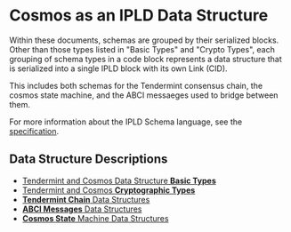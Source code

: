 # Cosmos as an IPLD Data Structure

Within these documents, schemas are grouped by their serialized blocks. Other than those types listed in "Basic Types" and "Crypto Types", each grouping of schema types in a code block represents a data structure that is serialized into a single IPLD block with its own Link (CID).

This includes both schemas for the Tendermint consensus chain, the cosmos state machine, and the ABCI messaeges used to bridge between them.

For more information about the IPLD Schema language, see the [specification](https://specs.ipld.io/schemas/).

## Data Structure Descriptions

* [Tendermint and Cosmos Data Structure **Basic Types**](basic_types.md)
* [Tendermint and Cosmos **Cryptographic Types**](crypto_types.md)
* [**Tendermint Chain** Data Structures](tendermint_chain.md)
* [**ABCI Messages** Data Structures](abci_messages.md)
* [**Cosmos State** Machine Data Structures](cosmos_state.md)
